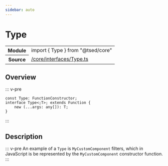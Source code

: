 ```yaml
---
sidebar: auto
---
```

# Type <Badge text="Interface" type="interface"/>
<!-- Summary -->
<section class="symbol-info"><table class="is-full-width"><tbody><tr><th>Module</th><td><div class="lang-typescript"><span class="token keyword">import</span> { Type }&nbsp;<span class="token keyword">from</span>&nbsp;<span class="token string">"@tsed/core"</span></div></td></tr><tr><th>Source</th><td><a href="https://github.com/Romakita/ts-express-decorators/blob/v4.30.0/src//core/interfaces/Type.ts#L0-L0">/core/interfaces/Type.ts</a></td></tr></tbody></table></section>

<!-- Overview -->
## Overview


::: v-pre
<pre><code class="typescript-lang "><span class="token keyword">const</span> Type<span class="token punctuation">:</span> FunctionConstructor<span class="token punctuation">;</span>
<span class="token keyword">interface</span> Type&lt<span class="token punctuation">;</span>T&gt<span class="token punctuation">;</span> <span class="token keyword">extends</span> Function <span class="token punctuation">{</span>
    new <span class="token punctuation">(</span>...args<span class="token punctuation">:</span> <span class="token keyword">any</span><span class="token punctuation">[</span><span class="token punctuation">]</span><span class="token punctuation">)</span><span class="token punctuation">:</span> T<span class="token punctuation">;</span>
<span class="token punctuation">}</span></code></pre>
:::


<!-- Description -->
## Description

::: v-pre
An example of a `Type` is `MyCustomComponent` filters, which in JavaScript is be represented by
the `MyCustomComponent` constructor function.
:::